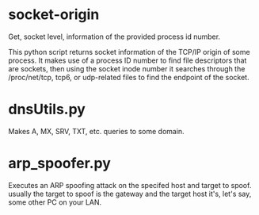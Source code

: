 # socket-origin
Get, socket level, information of the provided process id number.

This python script returns socket information of the TCP/IP origin of some process.
It makes use of a process ID number to find file descriptors that are sockets, 
then using the socket inode number it searches through the /proc/net/tcp, tcp6, or udp-related files 
to find the endpoint of the socket.

# dnsUtils.py
Makes A, MX, SRV, TXT, etc. queries to some domain.

# arp_spoofer.py
Executes an ARP spoofing attack on the specifed host and target to spoof. usually the target to spoof 
is the gateway and the target host it's, let's say, some other PC on your LAN.
